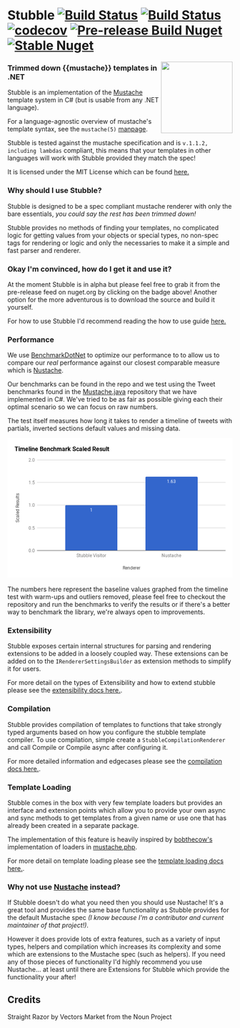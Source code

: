 # Stubble [![Build Status](https://img.shields.io/appveyor/ci/Romanx/stubble-ceybe/master.svg?style=flat-square)](https://ci.appveyor.com/project/Romanx/stubble-ceybe/branch/master) [![Build Status](https://travis-ci.org/StubbleOrg/Stubble.svg?branch=master)](https://travis-ci.org/StubbleOrg/Stubble) [![codecov](https://codecov.io/gh/StubbleOrg/Stubble/branch/master/graph/badge.svg)](https://codecov.io/gh/StubbleOrg/Stubble) [![Pre-release Build Nuget](https://img.shields.io/nuget/vpre/Stubble.Core.svg?style=flat-square&label=nuget%20pre)](https://www.nuget.org/packages/Stubble.Core/) [![Stable Nuget](https://img.shields.io/nuget/v/Stubble.Core.svg?style=flat-square)](https://www.nuget.org/packages/Stubble.Core/)

<img align="right" width="160px" height="160px" src="assets/logo-256.png">

### Trimmed down {{mustache}} templates in .NET

Stubble is an implementation of the [Mustache](http://mustache.github.com/) template system in C# (but is usable from any .NET language).

For a language-agnostic overview of mustache's template syntax, see the `mustache(5)` [manpage](http://mustache.github.com/mustache.5.html).

Stubble is tested against the mustache specification and is `v.1.1.2, including lambdas` compliant, this means that your templates in other languages will work with Stubble provided they match the spec!

It is licensed under the MIT License which can be found [here.](/licence.md)

### Why should I use Stubble?

Stubble is designed to be a spec compliant mustache renderer with only the bare essentials, _you could say the rest has been trimmed down!_

Stubble provides no methods of finding your templates, no complicated logic for getting values from your objects or special types, no non-spec tags for rendering or logic and only the necessaries to make it a simple and fast parser and renderer.

### Okay I'm convinced, how do I get it and use it?

At the moment Stubble is in alpha but please feel free to grab it from the pre-release feed on nuget.org by clicking on the badge above! Another option for the more adventurous is to download the source and build it yourself.

For how to use Stubble I'd recommend reading the how to use guide [here.](/docs/how-to.md)

### Performance

We use [BenchmarkDotNet](benchmarkdotnet.org) to optimize our performance to to allow us to compare our _real_ performance against our closest comparable measure which is [Nustache](https://github.com/jdiamond/Nustache/).

Our benchmarks can be found in the repo and we test using the Tweet benchmarks found in the [Mustache.java](https://github.com/spullara/mustache.java) repository that we have implemented in C#. We've tried to be as fair as possible giving each their optimal scenario so we can focus on raw numbers.

The test itself measures how long it takes to render a timeline of tweets with partials, inverted sections default values and missing data.

![image](/docs/Benchmarks.png)

The numbers here represent the baseline values graphed from the timeline test with warm-ups and outliers removed, please feel free to checkout the repository and run the benchmarks to verify the results or if there's a better way to benchmark the library, we're always open to improvements.

### Extensibility

Stubble exposes certain internal structures for parsing and rendering extensions to be added in a loosely coupled way.
These extensions can be added on to the `IRendererSettingsBuilder` as extension methods to simplify it for users.

For more detail on the types of Extensibility and how to extend stubble please see the [extensibility docs here.](/docs/extensibility.md).

### Compilation

Stubble provides compilation of templates to functions that take strongly typed arguments based on how you configure the stubble template compiler.
To use compilation, simple create a `StubbleCompilationRenderer` and call Compile or Compile async after configuring it.

For more detailed information and edgecases please see the [compilation docs here.](/docs/compilation.md).

### Template Loading

Stubble comes in the box with very few template loaders but provides an interface and extension points which allow you to provide your own async and sync methods to get templates from a given name or use one that has already been created in a separate package.

The implementation of this feature is heavily inspired by [bobthecow's](https://github.com/bobthecow/) implementation of loaders in [mustache.php](https://github.com/bobthecow/mustache.php/).

For more detail on template loading please see the [template loading docs here.](/docs/template-loading.md).

### Why not use [Nustache](https://github.com/jdiamond/Nustache/) instead?

If Stubble doesn't do what you need then you should use Nustache! It's a great tool and provides the same base functionality as Stubble provides for the default Mustache spec _(I know because I'm a contributor and current maintainer of that project!)_.

However it does provide lots of extra features, such as a variety of input types, helpers and compilation which increases its complexity and some which are extensions to the Mustache spec (such as helpers). If you need any of those pieces of functionality I'd highly recommend you use Nustache... at least until there are Extensions for Stubble which provide the functionality your after!

## Credits

Straight Razor by Vectors Market from the Noun Project
